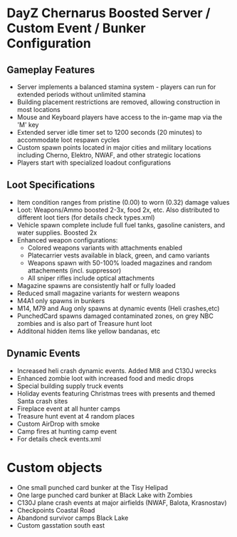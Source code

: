 # DayZ Chernarus Boosted Server / Custom Event / Bunker Configuration

## Gameplay Features

* Server implements a balanced stamina system - players can run for extended periods without unlimited stamina
* Building placement restrictions are removed, allowing construction in most locations
* Mouse and Keyboard players have access to the in-game map via the 'M' key
* Extended server idle timer set to 1200 seconds (20 minutes) to accommodate loot respawn cycles
* Custom spawn points located in major cities and military locations including Cherno, Elektro, NWAF, and other strategic locations
* Players start with specialized loadout configurations

## Loot Specifications

* Item condition ranges from pristine (0.00) to worn (0.32) damage values
* Loot: Weapons/Ammo boosted 2-3x, food 2x, etc. Also distributed to different loot tiers (for details check types.xml)
* Vehicle spawn complete include full fuel tanks, gasoline canisters, and water supplies. Boosted 2x
* Enhanced weapon configurations:
  * Colored weapons variants with attachments enabled
  * Platecarrier vests available in black, green, and camo variants
  * Weapons spawn with 50-100% loaded magazines and random attachements (incl. suppressor)
  * All sniper rifles include optical attachments
* Magazine spawns are consistently half or fully loaded
* Reduced small magazine variants for western weapons
* M4A1 only spawns in bunkers
* M14, M79 and Aug only spawns at dynamic events (Heli crashes,etc)
* PunchedCard spawns damaged contaminated zones, on grey NBC zombies and is also part of Treasure hunt loot
* Additonal hidden items like yellow bandanas, etc

## Dynamic Events

* Increased heli crash dynamic events. Added MI8 and C130J wrecks
* Enhanced zombie loot with increased food and medic drops
* Special building supply truck events
* Holiday events featuring Christmas trees with presents and themed Santa crash sites
* Fireplace event at all hunter camps
* Treasure hunt event at 4 random places
* Custom AirDrop with smoke
* Camp fires at hunting camp event
* For details check events.xml

# Custom objects
* One small punched card bunker at the Tisy Helipad
* One large punched card bunker at Black Lake with Zombies
* C130J plane crash events at major airfields (NWAF, Balota, Krasnostav)
* Checkpoints Coastal Road
* Abandond survivor camps Black Lake
* Custom gasstation south east
